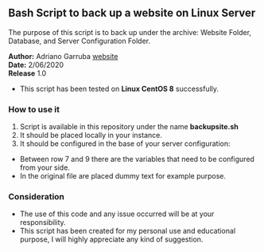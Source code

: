 ## Bash Script to back up a website on Linux Server

The purpose of this script is to back up under the archive: Website Folder, Database, and Server Configuration Folder.

**Author:** Adriano Garruba [website](https://adrianogarruba.com/) </br>
**Date:** 2/06/2020 </br>
**Release** 1.0 </br>

- This script has been tested on **Linux CentOS 8** successfully.

### How to use it

1. Script is available in this repository under the name **backupsite.sh**
2. It should be placed locally in your instance.
3. It should be configured in the base of your server configuration:
- Between row 7 and 9 there are the variables that need to be configured from your side.
- In the original file are placed dummy text for example purpose.

### Consideration

- The use of this code and any issue occurred will be at your responsibility.
- This script has been created for my personal use and educational purpose, I will highly appreciate any kind of suggestion.





